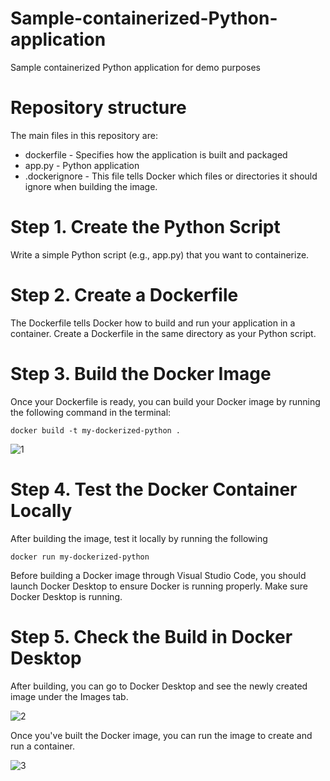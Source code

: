 # Sample-containerized-Python-application
Sample containerized Python application for demo purposes

# Repository structure
The main files in this repository are:
* dockerfile - Specifies how the application is built and packaged
* app.py - Python application
* .dockerignore - This file tells Docker which files or directories it should ignore when building the image.

# Step 1.	Create the Python Script
Write a simple Python script (e.g., app.py) that you want to containerize.

# Step 2. Create a Dockerfile
The Dockerfile tells Docker how to build and run your application in a container. Create a Dockerfile in the same directory as your Python script.

# Step 3. Build the Docker Image
Once your Dockerfile is ready, you can build your Docker image by running the following command in the terminal:
```
docker build -t my-dockerized-python .
```
![1](https://github.com/user-attachments/assets/4cdee44c-7b7e-40f4-b1a0-a1e6f1d81307)


# Step 4. Test the Docker Container Locally
After building the image, test it locally by running the following
```
docker run my-dockerized-python
```
Before building a Docker image through Visual Studio Code, you should launch Docker Desktop to ensure Docker is running properly. Make sure Docker Desktop is running.

# Step 5. Check the Build in Docker Desktop
After building, you can go to Docker Desktop and see the newly created image under the Images tab.

![2](https://github.com/user-attachments/assets/532ec4d7-0baa-4422-aea8-d6ccb401f83e)

Once you've built the Docker image, you can run the image to create and run a container.

![3](https://github.com/user-attachments/assets/53675f04-027e-481d-8d4e-937cf637f096)
